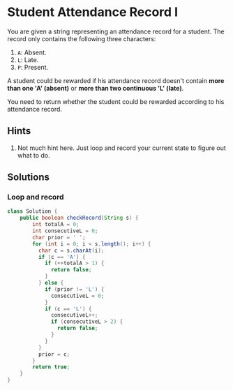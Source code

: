 # Student Attendance Record I

You are given a string representing an attendance record for a student. The
record only contains the following three characters:

1. `A`: Absent.
1. `L`: Late.
1. `P`: Present.

A student could be rewarded if his attendance record doesn't contain
**more than one 'A' (absent)** or **more than two continuous 'L' (late)**.

You need to return whether the student could be rewarded according to his
attendance record.

## Hints

1. Not much hint here. Just loop and record your current state to figure out
   what to do.

## Solutions

### Loop and record

```java
class Solution {
    public boolean checkRecord(String s) {
        int totalA = 0;
        int consecutiveL = 0;
        char prior = ' ';
        for (int i = 0; i < s.length(); i++) {
          char c = s.charAt(i);
          if (c == 'A') {
            if (++totalA > 1) {
              return false;
            }
          } else {
            if (prior != 'L') {
              consecutiveL = 0;
            }
            if (c == 'L') {
              consecutiveL++;
              if (consecutiveL > 2) {
                return false;
              }
            }
          }
          prior = c;
        }
        return true;
    }
}
```
